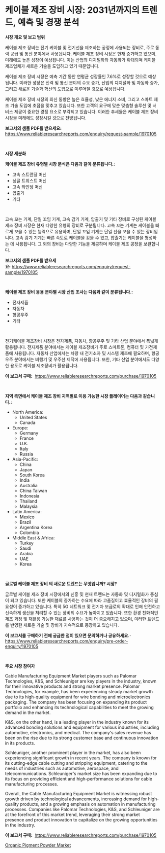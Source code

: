 <p><h1>케이블 제조 장비 시장: 2031년까지의 트렌드, 예측 및 경쟁 분석</h1></p><p><strong>시장 개요 및 보고 범위</strong></p>
<p><p>케이블 제조 장비는 전기 케이블 및 전기선을 제조하는 공정에 사용되는 장비로, 주로 동력 공급 및 통신 분야에서 사용됩니다. 케이블 제조 장비 시장은 현재 증가하고 있으며, 미래에도 높은 성장이 예상됩니다. 이는 산업의 디지털화와 자동화가 확대되며 케이블 제조업체가 새로운 기술을 도입하고 있기 때문입니다.</p><p>케이블 제조 장비 시장은 예측 기간 동안 연평균 성장률인 7.6%로 성장할 것으로 예상됩니다. 이러한 성장은 전력 및 통신 분야의 수요 증가, 산업의 디지털화 및 자동화 증가, 그리고 새로운 기술과 혁신의 도입으로 이루어질 것으로 예상됩니다.</p><p>케이블 제조 장비 시장의 최신 동향은 높은 효율성, 낮은 에너지 소비, 그리고 스마트 제조 기술 도입에 초점을 맞추고 있습니다. 또한 고객의 요구에 맞춘 맞춤형 솔루션 및 서비스 제공이 중요한 경쟁 요소로 부각되고 있습니다. 이러한 추세들은 케이블 제조 장비 시장을 미래에도 성장시킬 것으로 전망됩니다.</p></p>
<p><strong>보고서의 샘플 PDF를 받으세요:</strong> <a href="https://www.reliableresearchreports.com/enquiry/request-sample/1970105">https://www.reliableresearchreports.com/enquiry/request-sample/1970105</a></p>
<p>&nbsp;</p>
<p><strong>시장 세분화</strong></p>
<p><strong>케이블 제조 장비 유형별 시장 분석은 다음과 같이 분류됩니다.:</strong></p>
<p><ul><li>고속 스트랜딩 머신</li><li>싱글 트위스트 머신</li><li>고속 와인딩 머신</li><li>압출기</li><li>기타</li></ul></p>
<p>&nbsp;</p>
<p><p> 고속 꼬는 기계, 단일 꼬임 기계, 고속 감기 기계, 압출기 및 기타 장비로 구성된 케이블 제조 장비 시장은 현재 다양한 유형의 장비로 구분됩니다. 고속 꼬는 기계는 케이블을 빠르게 꼬을 수 있는 능력으로 유용하며, 단일 꼬임 기계는 단일 선을 꼬을 수 있는 장비입니다. 고속 감기 기계는 빠른 속도로 케이블을 감을 수 있고, 압출기는 케이블을 형성하는 데 사용됩니다. 그 외의 장비는 다양한 기능을 제공하며 케이블 제조 공정을 보완합니다.</p></p>
<p><strong>보고서의 샘플 PDF를 받으세요:</strong>&nbsp;<a href="https://www.reliableresearchreports.com/enquiry/request-sample/1970105">https://www.reliableresearchreports.com/enquiry/request-sample/1970105</a></p>
<p>&nbsp;</p>
<p><strong> 케이블 제조 장비 응용 분야별 시장 산업 조사는 다음과 같이 분류됩니다.:</strong></p>
<p><ul><li>전자제품</li><li>자동차</li><li>항공우주</li><li>기타</li></ul></p>
<p>&nbsp;</p>
<p><p>전기케이블 제조장비 시장은 전자제품, 자동차, 항공우주 및 기타 산업 분야에서 폭넓게 활용됩니다. 전자제품 분야에서는 케이블 제조장비가 주로 스마트폰, 컴퓨터 및 가전제품에 사용됩니다. 자동차 산업에서는 차량 내 전기소자 및 시스템 제조에 필요하며, 항공우주 분야에서는 비행기 및 우주선 제작에 사용됩니다. 또한, 기타 산업 분야에서도 다양한 용도로 케이블 제조장비가 활용됩니다.</p></p>
<p><strong>이 보고서 구매:</strong>&nbsp; <a href="https://www.reliableresearchreports.com/purchase/1970105">https://www.reliableresearchreports.com/purchase/1970105</a></p>
<p>&nbsp;</p>
<p><strong>지역 측면에서 케이블 제조 장비 지역별로 이용 가능한 시장 플레이어는 다음과 같습니다.:</strong></p>
<p><ul>
    <li>
        North America:
        <ul>
            <li>United States</li>
            <li>Canada</li>
        </ul>
    </li>
    <li>
        Europe:
        <ul>
            <li>Germany</li>
            <li>France</li>
            <li>U.K.</li>
            <li>Italy</li>
            <li>Russia</li>
        </ul>
    </li>
    <li>
        Asia-Pacific:
        <ul>
            <li>China</li>
            <li>Japan</li>
            <li>South Korea</li>
            <li>India</li>
            <li>Australia</li>
            <li>China Taiwan</li>
            <li>Indonesia</li>
            <li>Thailand</li>
            <li>Malaysia</li>
        </ul>
    </li>
    <li>
        Latin America:
        <ul>
            <li>Mexico</li>
            <li>Brazil</li>
            <li>Argentina Korea</li>
            <li>Colombia</li>
        </ul>
    </li>
    <li>
        Middle East & Africa:
        <ul>
            <li>Turkey</li>
            <li>Saudi</li>
            <li>Arabia</li>
            <li>UAE</li>
            <li>Korea</li>
        </ul>
    </li>
    </ul></p>
<p>&nbsp;</p>
<p><strong>글로벌 케이블 제조 장비 의 새로운 트렌드는 무엇입니까? 시장?</strong></p>
<p><p>글로벌 케이블 제조 장비 시장에서의 신흥 및 현재 트렌드는 자동화 및 디지털화가 중심이 되고 있습니다. 또한 케이블의 증가하는 수요에 따라 고품질이고 효율적인 장비의 필요성이 증가하고 있습니다. 특히 5G 네트워크 및 전기차 보급로의 확대로 인해 안전하고 신속하게 생산을 처리할 수 있는 장비의 수요가 높아지고 있습니다. 또한 환경 친화적인 제조 과정 및 재활용 가능한 재료를 사용하는 것이 더 중요해지고 있으며, 이러한 트렌드를 반영한 새로운 기술 및 장비가 지속적으로 등장하고 있습니다.</p></p>
<p><strong>이 보고서를 구매하기 전에 궁금한 점이 있으면 문의하거나 공유하세요.</strong>- <a href="https://www.reliableresearchreports.com/enquiry/pre-order-enquiry/1970105">https://www.reliableresearchreports.com/enquiry/pre-order-enquiry/1970105</a></p>
<p>&nbsp;</p>
<p><strong>주요 시장 참여자</strong></p>
<p><p>Cable Manufacturing Equipment Market players such as Palomar Technologies, K&S, and Schleuniger are key players in the industry, known for their innovative products and strong market presence. Palomar Technologies, for example, has been experiencing steady market growth due to its high-quality equipment for wire bonding and microelectronics packaging. The company has been focusing on expanding its product portfolio and enhancing its technological capabilities to meet the growing demand in the market.</p><p>K&S, on the other hand, is a leading player in the industry known for its advanced bonding solutions and equipment for various industries, including automotive, electronics, and medical. The company's sales revenue has been on the rise due to its strong customer base and continuous innovation in its products.</p><p>Schleuniger, another prominent player in the market, has also been experiencing significant growth in recent years. The company is known for its cutting-edge cable cutting and stripping equipment, catering to the needs of industries such as automotive, aerospace, and telecommunications. Schleuniger's market size has been expanding due to its focus on providing efficient and high-performance solutions for cable manufacturing processes.</p><p>Overall, the Cable Manufacturing Equipment Market is witnessing robust growth driven by technological advancements, increasing demand for high-quality products, and a growing emphasis on automation in manufacturing processes. Companies like Palomar Technologies, K&S, and Schleuniger are at the forefront of this market trend, leveraging their strong market presence and product innovation to capitalize on the growing opportunities in the industry.</p></p>
<p><strong>이 보고서 구매:</strong>&nbsp;&nbsp;<a href="https://www.reliableresearchreports.com/purchase/1970105">https://www.reliableresearchreports.com/purchase/1970105</a></p>
<p><p><a href="https://butternut-bug-553.notion.site/Organic-Pigment-Powder-Market-Size-Focuses-on-Market-Dynamics-In-Depth-Analysis-and-Future-Projecti-6b8911b3c9594324958c99c1802c3fc8">Organic Pigment Powder Market</a></p></p>
